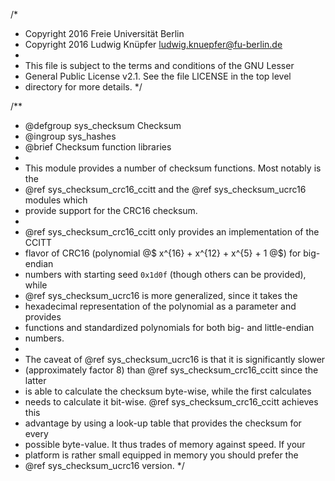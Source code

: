 /*
 * Copyright 2016 Freie Universität Berlin
 * Copyright 2016 Ludwig Knüpfer <ludwig.knuepfer@fu-berlin.de>
 *
 * This file is subject to the terms and conditions of the GNU Lesser
 * General Public License v2.1. See the file LICENSE in the top level
 * directory for more details.
 */

/**
 * @defgroup    sys_checksum Checksum
 * @ingroup     sys_hashes
 * @brief       Checksum function libraries
 *
 * This module provides a number of checksum functions. Most notably is the
 * @ref sys_checksum_crc16_ccitt and the @ref sys_checksum_ucrc16 modules which
 * provide support for the CRC16 checksum.
 *
 * @ref sys_checksum_crc16_ccitt only provides an implementation of the CCITT
 * flavor of CRC16 (polynomial @$ x^{16} + x^{12} + x^{5} + 1 @$) for big-endian
 * numbers with starting seed `0x1d0f` (though others can be provided), while
 * @ref sys_checksum_ucrc16 is more generalized, since it takes the
 * hexadecimal representation of the polynomial as a parameter and provides
 * functions and standardized polynomials for both big- and little-endian
 * numbers.
 *
 * The caveat of @ref sys_checksum_ucrc16 is that it is significantly slower
 * (approximately factor 8) than @ref sys_checksum_crc16_ccitt since the latter
 * is able to calculate the checksum byte-wise, while the first calculates
 * needs to calculate it bit-wise. @ref sys_checksum_crc16_ccitt achieves this
 * advantage by using a look-up table that provides the checksum for every
 * possible byte-value. It thus trades of memory against speed. If your
 * platform is rather small equipped in memory you should prefer the
 * @ref sys_checksum_ucrc16 version.
 */
